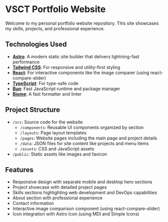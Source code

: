 # VSCT Portfolio Website

Welcome to my personal portfolio website repository. This site showcases my skills, projects, and professional experience.

## Technologies Used

- **[Astro](https://astro.build/)**: A modern static site builder that delivers lightning-fast performance
- **[Tailwind CSS](https://tailwindcss.com/)**: For responsive and utility-first styling
- **[React](https://reactjs.org/)**: For interactive components like the image comparer (using react-compare-slider)
- **[TypeScript](https://www.typescriptlang.org/)**: For type-safe code
- **[Bun](https://bun.sh/)**: Fast JavaScript runtime and package manager
- **[Biome](https://biomejs.dev/)**: A fast formatter and linter

## Project Structure

- `/src`: Source code for the website
  - `/components`: Reusable UI components organized by section
  - `/layouts`: Page layout templates
  - `/pages`: Website pages including the main page and project details
  - `/data`: JSON files for site content like projects and menu items
  - `/assets`: CSS and JavaScript assets
- `/public`: Static assets like images and favicon

## Features

- Responsive design with separate mobile and desktop hero sections
- Project showcase with detailed project pages
- Skills sections highlighting web development and DevOps capabilities
- About section with professional experience
- Contact information
- Interactive image comparison component (using react-compare-slider)
- Icon integration with Astro Icon (using MDI and Simple Icons)
